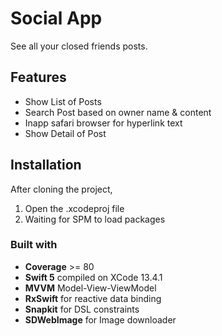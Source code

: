 # Social App

See all your closed friends posts.

## Features
- Show List of Posts
- Search Post based on owner name & content
- Inapp safari browser for hyperlink text
- Show Detail of Post

## Installation

After cloning the project, 
1. Open the .xcodeproj file
2. Waiting for SPM to load packages


### Built with
- **Coverage** >= 80
- **Swift 5** compiled on XCode 13.4.1
- **MVVM** Model-View-ViewModel
- **RxSwift** for reactive data binding
- **Snapkit** for DSL constraints
- **SDWebImage** for Image downloader
